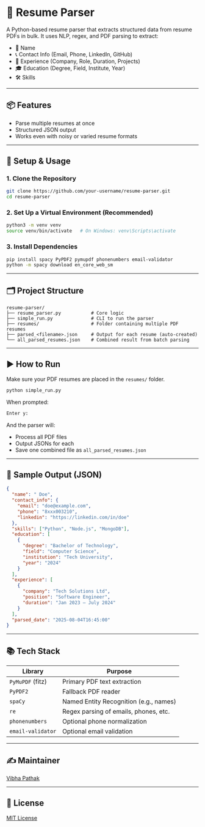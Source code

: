 
# 🧠 Resume Parser

A Python-based resume parser that extracts structured data from resume PDFs in bulk. It uses NLP, regex, and PDF parsing to extract:

- 👤 Name  
- 📞 Contact Info (Email, Phone, LinkedIn, GitHub)  
- 💼 Experience (Company, Role, Duration, Projects)  
- 🎓 Education (Degree, Field, Institute, Year)  
- 🛠️ Skills

---

## 📦 Features

- Parse multiple resumes at once
- Structured JSON output
- Works even with noisy or varied resume formats

---

## 🚀 Setup & Usage

### 1. Clone the Repository

```bash
git clone https://github.com/your-username/resume-parser.git
cd resume-parser
````

### 2. Set Up a Virtual Environment (Recommended)

```bash
python3 -m venv venv
source venv/bin/activate   # On Windows: venv\Scripts\activate
```

### 3. Install Dependencies

```bash
pip install spacy PyPDF2 pymupdf phonenumbers email-validator
python -m spacy download en_core_web_sm
```

---

## 🗂️ Project Structure

```
resume-parser/
├── resume_parser.py           # Core logic
├── simple_run.py              # CLI to run the parser
├── resumes/                   # Folder containing multiple PDF resumes
├── parsed_<filename>.json     # Output for each resume (auto-created)
└── all_parsed_resumes.json    # Combined result from batch parsing
```

---

## ▶️ How to Run

Make sure your PDF resumes are placed in the `resumes/` folder.

```bash
python simple_run.py
```

When prompted:

```bash
Enter y:
```

And the parser will:

* Process all PDF files
* Output JSONs for each
* Save one combined file as `all_parsed_resumes.json`

---

## 🧪 Sample Output (JSON)

```json
{
  "name": " Doe",
  "contact_info": {
    "email": "doe@example.com",
    "phone": "8xxx003210",
    "linkedin": "https://linkedin.com/in/doe"
  },
  "skills": ["Python", "Node.js", "MongoDB"],
  "education": [
    {
      "degree": "Bachelor of Technology",
      "field": "Computer Science",
      "institution": "Tech University",
      "year": "2024"
    }
  ],
  "experience": [
    {
      "company": "Tech Solutions Ltd",
      "position": "Software Engineer",
      "duration": "Jan 2023 – July 2024"
    }
  ],
  "parsed_date": "2025-08-04T16:45:00"
}
```

---

## 📚 Tech Stack

| Library           | Purpose                                |
| ----------------- | -------------------------------------- |
| `PyMuPDF` (fitz)  | Primary PDF text extraction            |
| `PyPDF2`          | Fallback PDF reader                    |
| `spaCy`           | Named Entity Recognition (e.g., names) |
| `re`              | Regex parsing of emails, phones, etc.  |
| `phonenumbers`    | Optional phone normalization           |
| `email-validator` | Optional email validation              |

---

## ✍️ Maintainer

[Vibha Pathak](https://github.com/vibhapathak)

---

## 📄 License

[MIT License](LICENSE)

```

